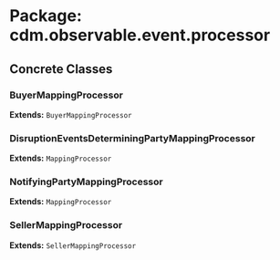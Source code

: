 # Package: cdm.observable.event.processor

## Concrete Classes

### BuyerMappingProcessor
**Extends:** `BuyerMappingProcessor` 

### DisruptionEventsDeterminingPartyMappingProcessor
**Extends:** `MappingProcessor` 

### NotifyingPartyMappingProcessor
**Extends:** `MappingProcessor` 

### SellerMappingProcessor
**Extends:** `SellerMappingProcessor` 

